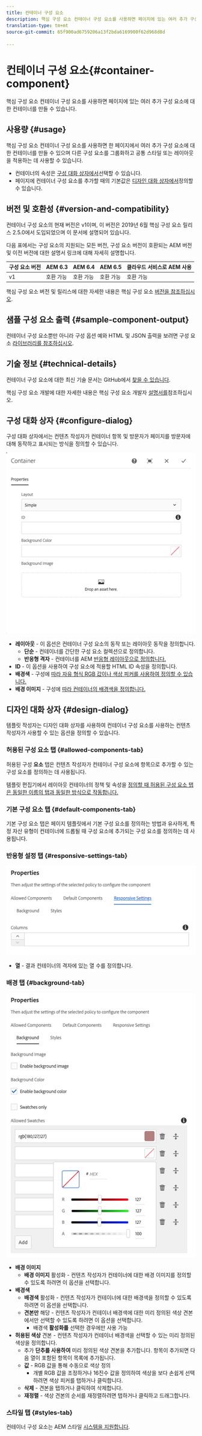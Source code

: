 ```yaml
---
title: 컨테이너 구성 요소
description: 핵심 구성 요소 컨테이너 구성 요소를 사용하면 페이지에 있는 여러 추가 구성 요소에 대한 컨테이너를 만들 수 있습니다.
translation-type: tm+mt
source-git-commit: 65f900ad6759206a13f2bda6169900f62d968d8d

---
```



# 컨테이너 구성 요소{#container-component}

핵심 구성 요소 컨테이너 구성 요소를 사용하면 페이지에 있는 여러 추가 구성 요소에 대한 컨테이너를 만들 수 있습니다.

## 사용량 {#usage}

핵심 구성 요소 컨테이너 구성 요소를 사용하면 한 페이지에서 여러 추가 구성 요소에 대한 컨테이너를 만들 수 있으며 다른 구성 요소를 그룹화하고 공통 스타일 또는 레이아웃을 적용하는 데 사용할 수 있습니다.

* 컨테이너의 속성은 [구성 대화 상자에서](#configure-dialog)선택할 수 있습니다.
* 페이지에 컨테이너 구성 요소를 추가할 때의 기본값은 [디자인 대화 상자에서](#design-dialog)정의할 수 있습니다.

## 버전 및 호환성 {#version-and-compatibility}

컨테이너 구성 요소의 현재 버전은 v1이며, 이 버전은 2019년 6월 핵심 구성 요소 릴리스 2.5.0에서 도입되었으며 이 문서에 설명되어 있습니다.

다음 표에서는 구성 요소의 지원되는 모든 버전, 구성 요소 버전이 호환되는 AEM 버전 및 이전 버전에 대한 설명서 링크에 대해 자세히 설명합니다.

| 구성 요소 버전 | AEM 6.3 | AEM 6.4 | AEM 6.5 | 클라우드 서비스로 AEM 사용 |
|--- |--- |--- |---|---|
| v1 | 호환 가능 | 호환 가능 | 호환 가능 | 호환 가능 |

핵심 구성 요소 버전 및 릴리스에 대한 자세한 내용은 핵심 구성 요소 [버전을 참조하십시오](versions.md).

## 샘플 구성 요소 출력 {#sample-component-output}

컨테이너 구성 요소뿐만 아니라 구성 옵션 예와 HTML 및 JSON 출력을 보려면 구성 요소 [라이브러리를 참조하십시오](https://adobe.com/go/aem_cmp_library_container).

## 기술 정보 {#technical-details}

컨테이너 구성 요소에 대한 최신 기술 문서는 GitHub에서 [찾을 수 있습니다](https://adobe.com/go/aem_cmp_tech_container_v1).

핵심 구성 요소 개발에 대한 자세한 내용은 핵심 구성 요소 개발자 [설명서를](developing.md)참조하십시오.

## 구성 대화 상자 {#configure-dialog}

구성 대화 상자에서는 컨텐츠 작성자가 컨테이너 항목 및 방문자가 페이지를 방문자에 대해 동작하고 표시되는 방식을 정의할 수 있습니다.

![](assets/screen-shot-2019-06-21-13.59.26.png)

* **레이아웃** - 이 옵션은 컨테이너 구성 요소의 동작 또는 레이아웃 동작을 정의합니다.
   * **단순** - 컨테이너를 간단한 구성 요소 컬렉션으로 정의합니다.
   * **반응형 격자** - 컨테이너를 AEM [반응형 레이아웃으로 정의합니다.](https://docs.adobe.com/content/help/en/experience-manager-cloud-service/sites/authoring/features/responsive-layout.html)
* **ID** - 이 옵션을 사용하여 구성 요소에 적용할 HTML ID 속성을 정의합니다.
* **배경색** - 구성에 [따라 자유 형식 RGB 값이나 색상 피커를 사용하여 정의할 수 있습니다.](#background-tab)
* **배경 이미지** - 구성에 [따라 컨테이너의 배경색을 정의합니다.](#background-tab)

## 디자인 대화 상자 {#design-dialog}

템플릿 작성자는 디자인 대화 상자를 사용하여 컨테이너 구성 요소를 사용하는 컨텐츠 작성자가 사용할 수 있는 옵션을 정의할 수 있습니다.

### 허용된 구성 요소 탭 {#allowed-components-tab}

허용된 구성 **요소** 탭은 컨텐츠 작성자가 컨테이너 구성 요소에 항목으로 추가할 수 있는 구성 요소를 정의하는 데 사용됩니다.

템플릿 편집기에서 레이아웃 컨테이너의 정책 및 속성을 [정의할 때 허용된 구성 요소 탭은 동일한 이름의 탭과 동일한 방식으로 작동합니다.](https://docs.adobe.com/content/help/en/experience-manager-cloud-service/sites/authoring/features/templates.html)

### 기본 구성 요소 탭 {#default-components-tab}

기본 구성 요소 탭은 페이지 템플릿에서 [](https://docs.adobe.com/content/help/en/experience-manager-cloud-service/sites/authoring/features/templates.html)기본 구성 요소를 정의하는 방법과 유사하게, 특정 자산 유형이 컨테이너에 드롭될 때 구성 요소에 추가되는 구성 요소를 정의하는 데 사용됩니다.

### 반응형 설정 탭 {#responsive-settings-tab}

![](assets/screen-shot-2019-06-21-09.33.03.png)

* **열** - 결과 컨테이너의 격자에 있는 열 수를 정의합니다.

### 배경 탭 {#background-tab}

![](assets/screen-shot-2019-06-21-09.42.42.png)

* **배경 이미지**
   * **배경 이미지** 활성화 - 컨텐츠 작성자가 컨테이너에 대한 배경 이미지를 정의할 수 있도록 하려면 이 옵션을 선택합니다.
* **배경색**
   * **배경색** 활성화 - 컨텐츠 작성자가 컨테이너에 대한 배경색을 정의할 수 있도록 하려면 이 옵션을 선택합니다.
   * **견본만** 해당 - 컨텐츠 작성자가 컨테이너 배경색에 대한 미리 정의된 색상 견본에서만 선택할 수 있도록 하려면 이 옵션을 선택합니다.
      * 배경색 **활성화를** 선택한 경우에만 사용 가능
* **허용된 색상** 견본 - 컨텐츠 작성자가 컨테이너 배경색을 선택할 수 있는 미리 정의된 색상을 정의합니다.
   * 추가 **단추를 사용하여** 미리 정의된 색상 견본을 추가합니다. 항목이 추가되면 다음 열이 포함된 항목이 목록에 추가됩니다.
   * **값** - RGB 값을 통해 수동으로 색상 정의
      * 개별 RGB 값을 조정하거나 16진수 값을 정의하여 색상을 보다 손쉽게 선택하려면 색상 피커를 탭하거나 클릭합니다.
   * **삭제** - 견본을 탭하거나 클릭하여 삭제합니다.
   * **재정렬** - 색상 견본의 순서를 재정렬하려면 탭하거나 클릭하고 드래그합니다.

### 스타일 탭 {#styles-tab}

컨테이너 구성 요소는 AEM 스타일 [시스템을 지원합니다](authoring.md#component-styling).
